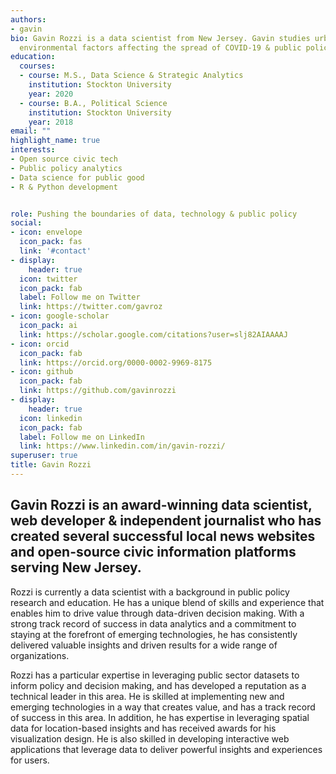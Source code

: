 ```yaml
---
authors:
- gavin
bio: Gavin Rozzi is a data scientist from New Jersey. Gavin studies urban informatics,
  environmental factors affecting the spread of COVID-19 & public policy development.
education:
  courses:
  - course: M.S., Data Science & Strategic Analytics
    institution: Stockton University
    year: 2020
  - course: B.A., Political Science
    institution: Stockton University
    year: 2018
email: ""
highlight_name: true
interests:
- Open source civic tech
- Public policy analytics
- Data science for public good
- R & Python development


role: Pushing the boundaries of data, technology & public policy
social:
- icon: envelope
  icon_pack: fas
  link: '#contact'
- display:
    header: true
  icon: twitter
  icon_pack: fab
  label: Follow me on Twitter
  link: https://twitter.com/gavroz
- icon: google-scholar
  icon_pack: ai
  link: https://scholar.google.com/citations?user=slj82AIAAAAJ
- icon: orcid
  icon_pack: fab
  link: https://orcid.org/0000-0002-9969-8175
- icon: github
  icon_pack: fab
  link: https://github.com/gavinrozzi
- display:
    header: true
  icon: linkedin
  icon_pack: fab
  label: Follow me on LinkedIn
  link: https://www.linkedin.com/in/gavin-rozzi/
superuser: true
title: Gavin Rozzi
---
```


## **Gavin Rozzi** is an award-winning data scientist, web developer & independent journalist who has created several successful local news websites and open-source civic information platforms serving New Jersey. 

Rozzi is currently a data scientist with a background in public policy research and education. He has a unique blend of skills and experience that enables him to drive value through data-driven decision making. With a strong track record of success in data analytics and a commitment to staying at the forefront of emerging technologies, he has consistently delivered valuable insights and driven results for a wide range of organizations.

Rozzi has a particular expertise in leveraging public sector datasets to inform policy and decision making, and has developed a reputation as a technical leader in this area. He is skilled at implementing new and emerging technologies in a way that creates value, and has a track record of success in this area. In addition, he has expertise in leveraging spatial data for location-based insights and has received awards for his visualization design. He is also skilled in developing interactive web applications that leverage data to deliver powerful insights and experiences for users.